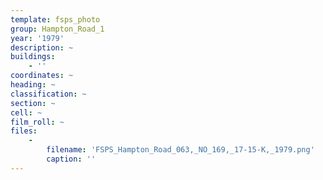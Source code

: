 ```yaml
---
template: fsps_photo
group: Hampton_Road_1
year: '1979'
description: ~
buildings:
    - ''
coordinates: ~
heading: ~
classification: ~
section: ~
cell: ~
film_roll: ~
files:
    -
        filename: 'FSPS_Hampton_Road_063,_NO_169,_17-15-K,_1979.png'
        caption: ''
---
```


